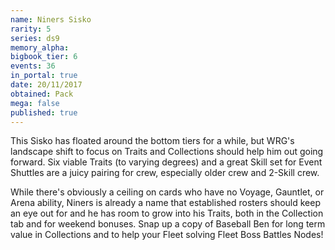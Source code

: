 ```yaml
---
name: Niners Sisko
rarity: 5
series: ds9
memory_alpha:
bigbook_tier: 6
events: 36
in_portal: true
date: 20/11/2017
obtained: Pack
mega: false
published: true
---
```


This Sisko has floated around the bottom tiers for a while, but WRG's landscape shift to focus on Traits and Collections should help him out going forward. Six viable Traits (to varying degrees) and a great Skill set for Event Shuttles are a juicy pairing for crew, especially older crew and 2-Skill crew.

While there's obviously a ceiling on cards who have no Voyage, Gauntlet, or Arena ability, Niners is already a name that established rosters should keep an eye out for and he has room to grow into his Traits, both in the Collection tab and for weekend bonuses. Snap up a copy of Baseball Ben for long term value in Collections and to help your Fleet solving Fleet Boss Battles Nodes!
